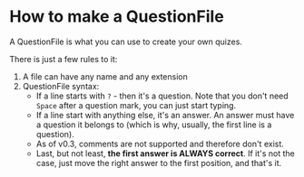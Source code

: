 # How to make a QuestionFile

A QuestionFile is what you can use to create your own quizes.

There is just a few rules to it:

1. A file can have any name and any extension
2. QuestionFile syntax:
    - If a line starts with `?` - then it's a question. Note that you don't need `Space` after a question mark, you can just start typing.
    - If a line start with anything else, it's an answer. An answer must have a question it belongs to (which is why, usually, the first line is a question).
    - As of v0.3, comments are not supported and therefore don't exist.
    - Last, but not least, **the first answer is ALWAYS correct**. If it's not the case, just move the right answer to the first position, and that's it.
